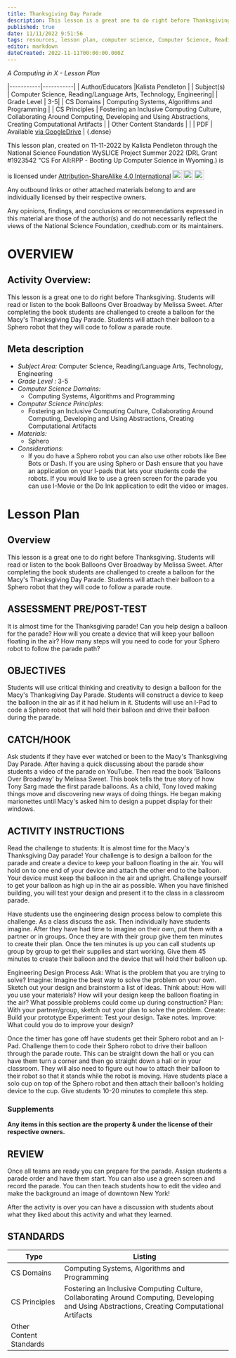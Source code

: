 ```yaml
---
title: Thanksgiving Day Parade
description: This lesson is a great one to do right before Thanksgiving. Students will read or listen to the book Balloons Over Broadway by Melissa Sweet. After completing the book students are challenged to create a balloon for the Macy's Thanksgiving Day Parade. Students will attach their balloon to a Sphero robot that they will code to follow a parade route.
published: true
date: 11/11/2022 9:51:56
tags: resources, lesson plan, computer science, Computer Science, Reading/Language Arts, Technology, Engineering 
editor: markdown
dateCreated: 2022-11-11T00:00:00.000Z
---
```

*A Computing in X - Lesson Plan*

|-----------|-----------|
| Author/Educators |Kalista Pendleton |
| Subject(s) | Computer Science, Reading/Language Arts, Technology, Engineering|
| Grade Level | 3-5|
| CS Domains | Computing Systems, Algorithms and Programming |
| CS Principles | Fostering an Inclusive Computing Culture, Collaborating Around Computing, Developing and Using Abstractions, Creating Computational Artifacts |
| Other Content Standards |  | 
| PDF | Available [via GoogleDrive]() |
{.dense}






This lesson plan, created on 11-11-2022 by Kalista Pendleton through the National Science Foundation WySLICE Project Summer 2022 (DRL Grant #1923542 "CS For All:RPP - Booting Up Computer Science in Wyoming.) is  <p xmlns:cc="http://creativecommons.org/ns#" >  is licensed under <a href="http://creativecommons.org/licenses/by-sa/4.0/?ref=chooser-v1" target="_blank" rel="license noopener noreferrer" style="display:inline-block;">Attribution-ShareAlike 4.0 International<img style="height:22px!important;margin-left:3px;vertical-align:text-bottom;" src="https://mirrors.creativecommons.org/presskit/icons/cc.svg?ref=chooser-v1"><img style="height:22px!important;margin-left:3px;vertical-align:text-bottom;" src="https://mirrors.creativecommons.org/presskit/icons/by.svg?ref=chooser-v1"><img style="height:22px!important;margin-left:3px;vertical-align:text-bottom;" src="https://mirrors.creativecommons.org/presskit/icons/sa.svg?ref=chooser-v1"></a></p>


Any outbound links or other attached materials belong to and are individually licensed by their respective owners. 


Any opinions, findings, and conclusions or recommendations expressed in this material are those of the author(s) and do not necessarily reflect the views of the National Science Foundation, cxedhub.com or its maintainers.


# OVERVIEW
## Activity Overview:  
This lesson is a great one to do right before Thanksgiving. Students will read or listen to the book Balloons Over Broadway by Melissa Sweet. After completing the book students are challenged to create a balloon for the Macy's Thanksgiving Day Parade. Students will attach their balloon to a Sphero robot that they will code to follow a parade route.
## Meta description
+ *Subject Area:* Computer Science, Reading/Language Arts, Technology, Engineering 
+ *Grade Level :* 3-5 
+ *Computer Science Domains:*
   + Computing Systems, Algorithms and Programming
+ *Computer Science Principles:*
   + Fostering an Inclusive Computing Culture, Collaborating Around Computing, Developing and Using Abstractions, Creating Computational Artifacts
+ *Materials:* 
   + Sphero
+ *Considerations:*
   + If you do have a Sphero robot you can also use other robots like Bee Bots or Dash. If you are using Sphero or Dash ensure that you have an application on your I-pads that lets your students code the robots. If you would like to use a green screen for the parade you can use I-Movie or the Do Ink application to edit the video or images.


# Lesson Plan
## Overview
This lesson is a great one to do right before Thanksgiving. Students will read or listen to the book Balloons Over Broadway by Melissa Sweet. After completing the book students are challenged to create a balloon for the Macy's Thanksgiving Day Parade. Students will attach their balloon to a Sphero robot that they will code to follow a parade route.
## ASSESSMENT PRE/POST-TEST
It is almost time for the Thanksgiving parade! Can you help design a balloon for the parade?
How will you create a device that will keep your balloon floating in the air?
How many steps will you need to code for your Sphero robot to follow the parade path?
## OBJECTIVES
Students will use critical thinking and creativity to design a balloon for the Macy's Thanksgiving Day Parade. 
Students will construct a device to keep the balloon in the air as if it had helium in it. Students will use an I-Pad to code a  Sphero robot that will hold their balloon and drive their balloon during the parade.


## CATCH/HOOK
Ask students if they have ever watched or been to the Macy's Thanksgiving Day Parade. After having a quick discussing about the parade show students a video of the parade on YouTube. Then read the book 'Balloons Over Broadway' by Melissa Sweet. This book tells the true story of how Tony Sarg made the first parade balloons. As a child, Tony loved making things move and discovering new ways of doing things. He began making marionettes until Macy's asked him to design a puppet display for their windows.


## ACTIVITY INSTRUCTIONS
Read the challenge to students: It is almost time for the Macy's Thanksgiving Day parade! Your challenge is to design a balloon for the parade and create a device to keep your balloon floating in the air.
You will hold on to one end of your device and attach the other end to the balloon. Your device must keep the balloon in the air and upright. Challenge yourself to get your balloon as high up in the air as possible.
When you have finished building, you will test your design and present it to the class in a classroom parade.


Have students use the engineering design process below to complete this challenge. As a class discuss the ask. Then individually have students imagine. After they have had time to imagine on their own, put them with a partner or in groups. Once they are with their group give them ten minutes to create their plan. Once the ten minutes is up you can call students up group by group to get their supplies and start working. Give them 45 minutes to create their balloon and the device that will hold their balloon up.


Engineering Design Process
Ask: What is the problem that you are trying to solve?
Imagine: Imagine the best way to solve the problem on your own. Sketch out your design and brainstorm a list of ideas. Think about: How will you use your materials?
How will your design keep the balloon floating in the air? What possible problems could come up during construction?
Plan: With your partner/group, sketch out your plan to solve the problem.
Create: Build your prototype
Experiment: Test your design. Take notes.
Improve: What could you do to improve your design?


Once the timer has gone off have students get their Sphero robot and an I-Pad. Challenge them to code their Sphero robot to drive their balloon through the parade route. This can be straight down the hall or you can have them turn a corner and then go straight down a hall or in your classroom. They will also need to figure out how to attach their balloon to their robot so that it stands while the robot is moving. Have students place a solo cup on top of the Sphero robot and then attach their balloon's holding device to the cup. Give students 10-20 minutes to complete this step.


### Supplements
**Any items in this section are the property & under the license of their respective owners.**






## REVIEW
Once all teams are ready you can prepare for the parade. Assign students a parade order and have them start. You can also use a green screen and record the parade. You can then teach students how to edit the video and make the background an image of downtown New York!


After the activity is over you can have a discussion with students about what they liked about this activity and what they learned.
## STANDARDS        
| Type | Listing | 
|-----------|-----------|
| CS Domains  | Computing Systems, Algorithms and Programming|
| CS Principles   | Fostering an Inclusive Computing Culture, Collaborating Around Computing, Developing and Using Abstractions, Creating Computational Artifacts|
| Other Content Standards |   |